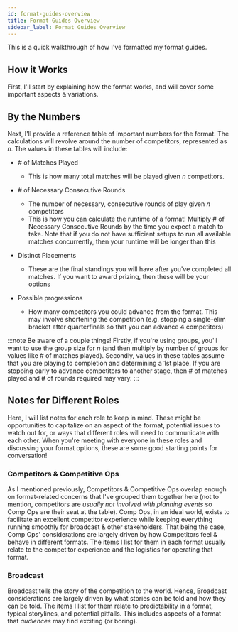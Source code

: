 ```yaml
---
id: format-guides-overview
title: Format Guides Overview
sidebar_label: Format Guides Overview
---
```


This is a quick walkthrough of how I've formatted my format guides.

## How it Works

First, I'll start by explaining how the format works, and will cover some important aspects & variations.

## By the Numbers

Next, I'll provide a reference table of important numbers for the format.
The calculations will revolve around the number of competitors, represented as *n*.
The values in these tables will include:

* \# of Matches Played
  * This is how many total matches will be played given *n* competitors.
* \# of Necessary Consecutive Rounds
  * The number of necessary, consecutive rounds of play given *n* competitors
  * This is how you can calculate the runtime of a format! Multiply # of Necessary Consecutive Rounds by the time you expect a match to take. Note that if you do not have sufficient setups to run all available matches concurrently, then your runtime will be longer than this

* Distinct Placements
  * These are the final standings you will have after you've completed all matches. If you want to award prizing, then these will be your options
* Possible progressions
  * How many competitors you could advance from the format. This may involve shortening the competition (e.g. stopping a single-elim bracket after quarterfinals so that you can advance 4 competitors)

:::note
Be aware of a couple things!
Firstly, if you're using groups, you'll want to use the group size for *n* (and then multiply by number of groups for values like # of matches played). Secondly, values in these tables assume that you are playing to completion and determining a 1st place.
If you are stopping early to advance competitors to another stage, then # of matches played and # of rounds required may vary.
:::

## Notes for Different Roles

Here, I will list notes for each role to keep in mind.
These might be opportunities to capitalize on an aspect of the format, potential issues to watch out for, or ways that different roles will need to communicate with each other.
When you're meeting with everyone in these roles and discussing your format options, these are some good starting points for conversation!

### Competitors & Competitive Ops

As I mentioned previously, Competitors & Competitive Ops overlap enough on format-related concerns that I've grouped them together here (not to mention, competitors are *usually not involved with planning events* so Comp Ops are their seat at the table).
Comp Ops, in an ideal world, exists to facilitate an excellent competitor experience while keeping everything running smoothly for broadcast & other stakeholders.
That being the case, Comp Ops' considerations are largely driven by how Competitors feel & behave in different formats.
The items I list for them in each format usually relate to the competitor experience and the logistics for operating that format.

### Broadcast

Broadcast tells the story of the competition to the world.
Hence, Broadcast considerations are largely driven by what stories can be told and how they can be told.
The items I list for them relate to predictability in a format, typical storylines, and potential pitfalls.
This includes aspects of a format that *audiences* may find exciting (or boring).

